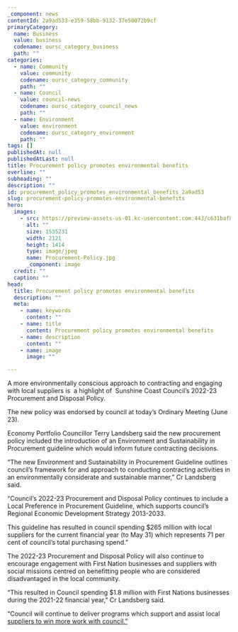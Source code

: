 ```yaml
---
_component: news
contentId: 2a9ad533-e359-58bb-9132-37e50072b9cf
primaryCategory:
  name: Business
  value: business
  codename: oursc_category_business
  path: ""
categories:
  - name: Community
    value: community
    codename: oursc_category_community
    path: ""
  - name: Council
    value: council-news
    codename: oursc_category_council_news
    path: ""
  - name: Environment
    value: environment
    codename: oursc_category_environment
    path: ""
tags: []
publishedAt: null
publishedAtLast: null
title: Procurement policy promotes environmental benefits
overline: ""
subheading: ""
description: ""
id: procurement_policy_promotes_environmental_benefits_2a9ad53
slug: procurement-policy-promotes-environmental-benefits
hero:
  images:
    - src: https://preview-assets-us-01.kc-usercontent.com:443/c631baf8-1b46-001f-580c-d0001b68b4a8/508cf334-ddb5-440f-abc5-8f0595595428/Procurement-Policy.jpg
      alt: ""
      size: 1535231
      width: 2121
      height: 1414
      type: image/jpeg
      name: Procurement-Policy.jpg
      _component: image
  credit: ""
  caption: ""
head:
  title: Procurement policy promotes environmental benefits
  description: ""
  meta:
    - name: keywords
      content: ""
    - name: title
      content: Procurement policy promotes environmental benefits
    - name: description
      content: ""
    - name: image
      image: ""

---
```

A more environmentally conscious approach to contracting and engaging with local suppliers is  a highlight of  Sunshine Coast Council’s 2022-23 Procurement and Disposal Policy.

The new policy was endorsed by council at today’s Ordinary Meeting (June 23).

Economy Portfolio Councillor Terry Landsberg said the new procurement policy included the introduction of an Environment and Sustainability in Procurement guideline which would inform future contracting decisions.

“The new Environment and Sustainability in Procurement Guideline outlines council’s framework for and approach to conducting contracting activities in an environmentally considerate and sustainable manner,” Cr Landsberg said.

“Council’s 2022-23 Procurement and Disposal Policy continues to include a Local Preference in Procurement Guideline, which supports council’s Regional Economic Development Strategy 2013-2033.

This guideline has resulted in council spending $265 million with local suppliers for the current financial year (to May 31) which represents 71 per cent of council’s total purchasing spend.”  

The 2022-23 Procurement and Disposal Policy will also continue to encourage engagement with First Nation businesses and suppliers with social missions centred on benefitting people who are considered disadvantaged in the local community.

“This resulted in Council spending $1.8 million with First Nations businesses during the 2021-22 financial year,” Cr Landsberg said.

“Council will continue to deliver programs which support and assist local [suppliers to win more work with council.”](https://www.sunshinecoast.qld.gov.au/Business/Business-Programs/Business-Gateway)
